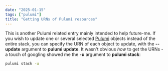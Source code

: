 ```yaml
---
date: "2025-01-15"
tags: ["pulumi"]
title: "Getting URNs of Pulumi resources"
---
```


This is another Pulumi related entry mainly intended to help future-me. If you wish to update one or several selected [Pulumi](https://www.pulumi.com/) objects instead of the entire stack, you can specify the URN of each object to update, with the **\-\-update** argument to **pulumi update**. It wasn't obvious *how* to get the URNs - a touch of googling showed me the **-u** argument to **pulumi stack**:

```bash
pulumi stack -u
```
